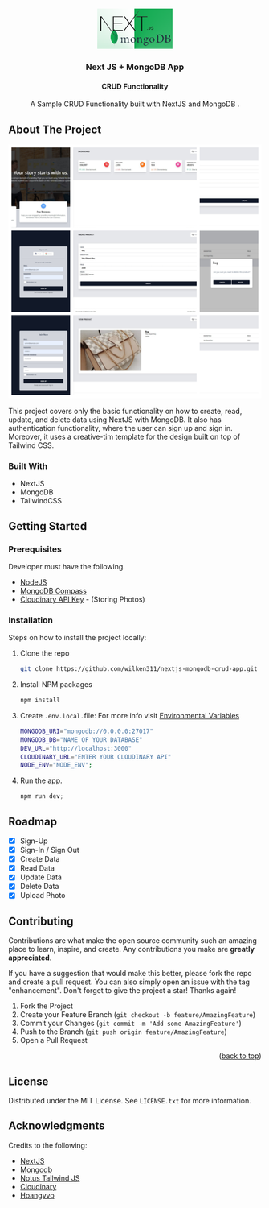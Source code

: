 <a name="readme-top"></a>

<!-- PROJECT LOGO -->
<br />
<div align="center">
  <a href="https://github.com/othneildrew/Best-README-Template">
    <img src="public/assets/img/nextjsmongodb.png" alt="Logo" width="150" height="80">
  </a>

  <h3 align="center">Next JS + MongoDB App</h3>
  <h4>CRUD Functionality</h4>

  <p align="center">
    A Sample CRUD Functionality built with NextJS and MongoDB .
   
</div>

<!-- ABOUT THE PROJECT -->

## About The Project

![Product Name Screen Shot][product-screenshot]

This project covers only the basic functionality on how to create, read, update, and delete data using NextJS with MongoDB. It also has authentication functionality, where the user can sign up and sign in. Moreover, it uses a creative-tim template for the design built on top of Tailwind CSS.

### Built With

- NextJS
- MongoDB
- TailwindCSS

<!-- GETTING STARTED -->

## Getting Started

### Prerequisites

Developer must have the following.

- [NodeJS](https://nodejs.org/en)
- [MongoDB Compass](https://www.mongodb.com/products/tools/compass)
- [Cloudinary API Key](https://cloudinary.com/) - (Storing Photos)

### Installation

Steps on how to install the project locally:

1. Clone the repo
   ```sh
   git clone https://github.com/wilken311/nextjs-mongodb-crud-app.git
   ```
2. Install NPM packages
   ```sh
   npm install
   ```
3. Create `.env.local.`file: For more info visit [Environmental Variables](https://nextjs.org/docs/pages/building-your-application/configuring/environment-variables)

   ```sh
   MONGODB_URI="mongodb://0.0.0.0:27017"
   MONGODB_DB="NAME OF YOUR DATABASE"
   DEV_URL="http://localhost:3000"
   CLOUDINARY_URL="ENTER YOUR CLOUDINARY API"
   NODE_ENV="NODE_ENV";
   ```

4. Run the app.
   ```js
   npm run dev;
   ```

<!-- ROADMAP -->

## Roadmap

- [x] Sign-Up
- [x] Sign-In / Sign Out
- [x] Create Data
- [x] Read Data
- [x] Update Data
- [x] Delete Data
- [x] Upload Photo

<!-- CONTRIBUTING -->

## Contributing

Contributions are what make the open source community such an amazing place to learn, inspire, and create. Any contributions you make are **greatly appreciated**.

If you have a suggestion that would make this better, please fork the repo and create a pull request. You can also simply open an issue with the tag "enhancement".
Don't forget to give the project a star! Thanks again!

1. Fork the Project
2. Create your Feature Branch (`git checkout -b feature/AmazingFeature`)
3. Commit your Changes (`git commit -m 'Add some AmazingFeature'`)
4. Push to the Branch (`git push origin feature/AmazingFeature`)
5. Open a Pull Request

<p align="right">(<a href="#readme-top">back to top</a>)</p>

<!-- LICENSE -->

## License

Distributed under the MIT License. See `LICENSE.txt` for more information.

<!-- ACKNOWLEDGMENTS -->

## Acknowledgments

Credits to the following:

- [NextJS](https://nextjs.org/)
- [Mongodb](https://www.mongodb.com/)
- [Notus Tailwind JS](https://www.creative-tim.com/product/notus-js)
- [Cloudinary](https://cloudinary.com/)
- [Hoangvvo](https://github.com/hoangvvo/nextjs-mongodb-app?tab=readme-ov-file)

[product-screenshot]: public/assets/img/screenshots.jpg
